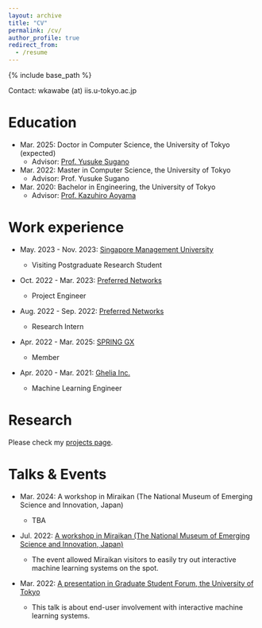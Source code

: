 ```yaml
---
layout: archive
title: "CV"
permalink: /cv/
author_profile: true
redirect_from:
  - /resume
---
```


{% include base_path %}

Contact: wkawabe (at) iis.u-tokyo.ac.jp

Education
======
* Mar. 2025: Doctor in Computer Science, the University of Tokyo (expected)
  * Advisor: [Prof. Yusuke Sugano](https://www.yusuke-sugano.info/)
* Mar. 2022: Master in Computer Science, the University of Tokyo
  * Advisor: Prof. Yusuke Sugano
* Mar. 2020: Bachelor in Engineering, the University of Tokyo
  * Advisor: [Prof. Kazuhiro Aoyama](https://www.sys.t.u-tokyo.ac.jp/en/memberpage/170)


Work experience
======
* May. 2023 - Nov. 2023: [Singapore Management University](https://www.smu.edu.sg/)
  * Visiting Postgraduate Research Student

* Oct. 2022 - Mar. 2023: [Preferred Networks](https://www.preferred.jp/)
  * Project Engineer

* Aug. 2022 - Sep. 2022: [Preferred Networks](https://www.preferred.jp/)
  * Research Intern
  
* Apr. 2022 - Mar. 2025: [SPRING GX](https://spring-gx.adm.s.u-tokyo.ac.jp/)
  * Member

* Apr. 2020 - Mar. 2021: [Ghelia Inc.](https://ghelia.com/)
  * Machine Learning Engineer


Research
======
  Please check my [projects page](https://wkawabe.github.io/projects/).
  

Talks & Events
======
* Mar. 2024: A workshop in Miraikan (The National Museum of Emerging Science and Innovation, Japan)
  * TBA

* Jul. 2022: [A workshop in Miraikan (The National Museum of Emerging Science and Innovation, Japan)](https://www.miraikan.jst.go.jp/events/202207302596.html)
  * The event allowed Miraikan visitors to easily try out interactive machine learning systems on the spot.

* Mar. 2022: [A presentation in Graduate Student Forum, the University of Tokyo](https://tcjs.u-tokyo.ac.jp/ja/archives/3170)
  * This talk is about end-user involvement with interactive machine learning systems.
